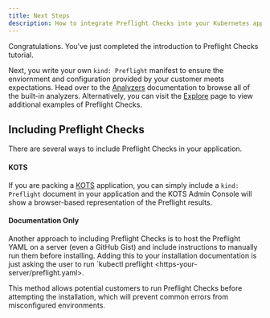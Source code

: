 ```yaml
---
title: Next Steps
description: How to integrate Preflight Checks into your Kubernetes application
---
```


Congratulations.
You've just completed the introduction to Preflight Checks tutorial.

Next, you write your own `kind: Preflight` manifest to ensure the enviornment and configuration provided by your customer meets expectations.
Head over to the [Analyzers](https://troubleshoot.sh/analyzers) documentation to browse all of the built-in analyzers.
Alternatively, you can visit the [Explore](https://troubleshoot.sh/explore) page to view additional examples of Preflight Checks.

## Including Preflight Checks

There are several ways to include Preflight Checks in your application.

#### KOTS
If you are packing a [KOTS](https://kots.io) application, you can simply include a `kind: Preflight` document in your application and the KOTS Admin Console will show a browser-based representation of the Preflight results.


#### Documentation Only
Another approach to including Preflight Checks is to host the Preflight YAML on a server (even a GitHub Gist) and include instructions to manually run them before installing.
Adding this to your installation documentation is just asking the user to run `kubectl preflight <https-your-server/preflight.yaml>.

This method allows potential customers to run Preflight Checks before attempting the installation, which will prevent common errors from misconfigured environments.
